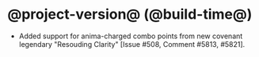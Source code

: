 # @project-version@ (@build-time@)

* Added support for anima-charged combo points from new covenant legendary "Resouding Clarity" [Issue #508, Comment #5813, #5821].
